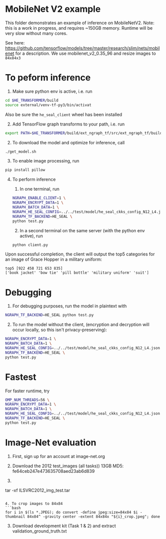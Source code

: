 # MobileNet V2 example

This folder demonstrates an example of inference on MobileNetV2.
Note: this is a work in progress, and requires ~150GB memory.
Runtime will be very slow without many cores.

See here: https://github.com/tensorflow/models/tree/master/research/slim/nets/mobilenet
for a description. We use mobilenet_v2_0.35_96 and resize images to `84x84x3`

# To peform inference
1. Make sure python env is active, i.e. run
```bash
cd $HE_TRANSFORMER/build
source external/venv-tf-py3/bin/activat
```
Also be sure the `he_seal_client` wheel has been installed

2. Add TensorFlow graph transforms to your path, i.e. run
```bash
export PATH=$HE_TRANSFORMER/build/ext_ngraph_tf/src/ext_ngraph_tf/build_cmake/tensorflow/bazel-bin/tensorflow/tools/graph_transforms:$PATH
```

2. To download the model and optimize for inference, call
```bash
./get_model.sh
```

3. To enable image processing, run
```bash
pip install pillow
```

4. To perform inference
    1. In one terminal, run
      ```bash
      NGRAPH_ENABLE_CLIENT=1 \
      NGRAPH_ENCRYPT_DATA=1 \
      NGRAPH_BATCH_DATA=1 \
      NGRAPH_HE_SEAL_CONFIG=../../test/model/he_seal_ckks_config_N12_L4.json \
      NGRAPH_TF_BACKEND=HE_SEAL \
      python test.py
      ```

    2. In a second terminal on the same server (with the python env active), run
    ```bash
    python client.py
    ```
Upon successful completion, the client will output the top5 categories for an image of Grace Hopper in a military uniform:
```
top5 [922 458 721 653 835]
['book jacket' 'bow tie' 'pill bottle' 'military uniform' 'suit']
```

# Debugging
1. For debugging purposes, run the model in plaintext with
```bash
NGRAPH_TF_BACKEND=HE_SEAL python test.py
```

2. To run the model without the client, (encryption and decryption will occur locally, so this isn't privacy-preserving):
```bash
NGRAPH_ENCRYPT_DATA=1 \
NGRAPH_BATCH_DATA=1 \
NGRAPH_HE_SEAL_CONFIG=../../test/model/he_seal_ckks_config_N12_L4.json \
NGRAPH_TF_BACKEND=HE_SEAL \
python test.py
```

# Fastest
For faster runtime, try
```bash
OMP_NUM_THREADS=56 \
NGRAPH_ENCRYPT_DATA=1 \
NGRAPH_BATCH_DATA=1 \
NGRAPH_HE_SEAL_CONFIG=../../test/model/he_seal_ckks_config_N12_L4.json \
NGRAPH_TF_BACKEND=HE_SEAL \
python test.py
```

# Image-Net evaluation


1. First, sign up for an account at image-net.org
2. Download the 2012 test_images (all tasks)) 13GB MD5: fe64ceb247e473635708aed23ab6d839

3. ```bash
tar -xf ILSVRC2012_img_test.tar
```

4. To crop images to 84x84
```bash
for i in $(ls *.JPEG); do convert -define jpeg:size=84x84 $i -thumbnail 84x84^ -gravity center -extent 84x84x "${i}_crop.jpeg"; done
```

3. Download development kit (Task 1 & 2) and extract validation_ground_truth.txt
